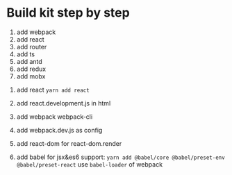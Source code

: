 # Build kit step by step

1. add webpack
2. add react
3. add router
4. add ts
5. add antd
6. add redux
7. add mobx

1)  add react `yarn add react`
2)  add react.development.js in html

3)  add webpack webpack-cli
4)  add webpack.dev.js as config
5)  add react-dom for react-dom.render

6)  add babel for jsx&es6 support:
    `yarn add @babel/core @babel/preset-env @babel/preset-react`
    use `babel-loader` of webpack
